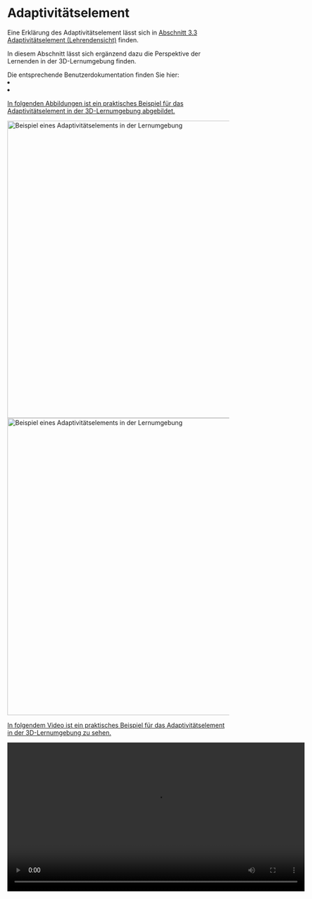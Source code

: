 # Adaptivitätselement

<show-structure/>
<p>
    Eine Erklärung des Adaptivitätselement lässt sich in 
    <a href="Didaktik-Autorentool-Adaptivitaetselement-BD.md">Abschnitt 3.3 Adaptivitätselement (Lehrendensicht)</a> finden. 
</p>
<p>
    In diesem Abschnitt lässt sich ergänzend dazu die Perspektive der Lernenden in der 3D-Lernumgebung finden.
</p>
<procedure title="Praktisches Beispiel zum Adaptivitätselement (3D-Lernumgebung)" id="praktisches-Beispiel">
    <tip>Die entsprechende Benutzerdokumentation finden Sie hier: 
        <list>
            <li>
                <a href="ManualEngine-Lernraum-Adaptivitätselement.topic"/>
            </li>
            <li>
                <a href="ManualEngine-Adaptivitätselement-bedienen.topic"/>
            </li>
        </list>
    </tip>
    <p>In folgenden Abbildungen ist ein praktisches Beispiel für das Adaptivitätselement in der 3D-Lernumgebung abgebildet. </p>
    <img src="imageManualDidaktik_Abbildung_Adaptivitätselement 1_3D-Lernumgebung.JPG" alt="Beispiel eines Adaptivitätselements in der Lernumgebung" width="675"/>
    <img src="imageManualDidaktik_Abbildung_Adaptivitätselement 2_3D-Lernumgebung.JPG" alt="Beispiel eines Adaptivitätselements in der Lernumgebung" width="675"/>
    <br/>
    <p>In folgendem Video ist ein praktisches Beispiel für das Adaptivitätselement in der 3D-Lernumgebung zu sehen. </p>
    <video src="videoManualDidaktik_Adaptivitätselement_3D-Lernumgebung.mp4" alt="Beispiel-Video eines Adaptivitätselements in der Lernumgebung" preview-src="videoManualDidaktik_Adaptivitätselement_3D-Lernumgebung.png" width="675"/>
</procedure>
